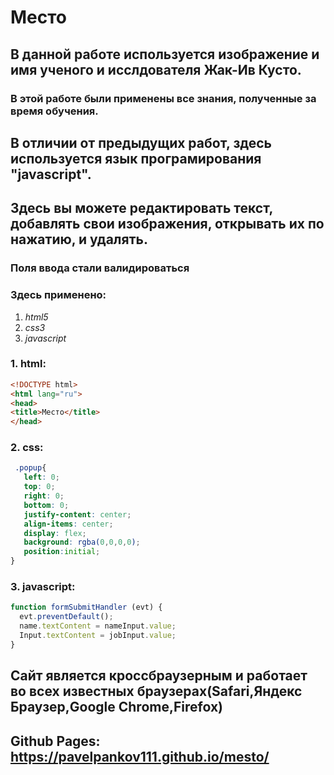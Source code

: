 # Место
## В данной работе используется изображение и имя ученого и исслдователя Жак-Ив Кусто.
### В этой работе были применены все знания, полученные за время обучения.
## В отличии от предыдущих работ, здесь используется язык програмирования "javascript".
## Здесь вы можете редактировать текст, добавлять свои изображения, открывать их по нажатию, и удалять.
### Поля ввода стали валидироваться
### Здесь применено:
1. _html5_
2. _css3_
3. _javascript_

### 1. html:
``` html
<!DOCTYPE html>
<html lang="ru">
<head>
<title>Место</title>
</head>
```
  
### 2. css:
 ```css
  .popup{
    left: 0;
    top: 0;
    right: 0;
    bottom: 0;
    justify-content: center;
    align-items: center;
    display: flex;
    background: rgba(0,0,0,0);
    position:initial;
}
```
  
### 3. javascript:
  ```javascript
  function formSubmitHandler (evt) {
    evt.preventDefault();
    name.textContent = nameInput.value;
    Input.textContent = jobInput.value;
  }
  
```

## Сайт является кроссбраузерным и работает во всех известных браузерах(Safari,Яндекс Браузер,Google Chrome,Firefox)
## Github Pages:  https://pavelpankov111.github.io/mesto/
  
  
  
  
  
